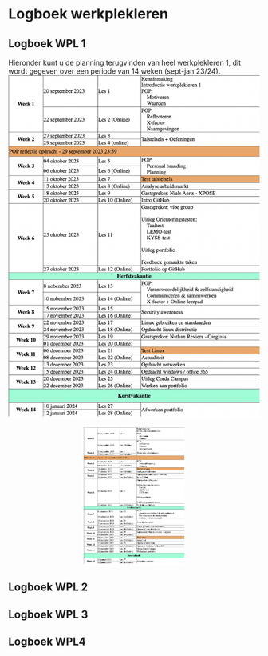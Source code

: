 # Logboek werkplekleren

## Logboek WPL 1
Hieronder kunt u de planning terugvinden van heel werkplekleren 1, dit wordt gegeven over een periode van 14 weken (sept-jan 23/24).
![Alt Text](../images/WeekplanningWPL1.png)
<p align="center">
  
  <img alt="weekplanning" src="https://github.com/PXL-Digital-SNE-Werkplekleren/portfolio-ThyrsaEertmansPXL/blob/main/images/WeekplanningWPL1.png" width="40%" >

</p>




## Logboek WPL 2

## Logboek WPL 3

## Logboek WPL4
